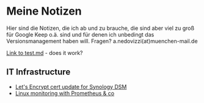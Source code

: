# Meine Notizen

Hier sind die Notizen, die ich ab und zu brauche, die sind aber viel zu groß für Google Keep o.ä. sind und für denen ich unbedingt das Versionsmanagement haben will.
Fragen? a.nedovizzi(at)muenchen-mail.de

[Link to test.md](test.md) - does it work?

## IT Infrastructure

- [Let's Encrypt cert update for Synology DSM](it/synology-letsencrypt.md)
- [Linux monitoring with Prometheus & co](it/linux-monitoring.md)

